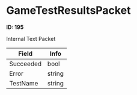 # GameTestResultsPacket

__ID: 195__

Internal Text Packet

<table><thead><tr><th>Field</th><th>Info</th></tr></thead><tbody>
<tr><td>Succeeded</td><td>bool</td></tr>
<tr><td>Error</td><td>string</td></tr>
<tr><td>TestName</td><td>string</td></tr>
</tbody></table>